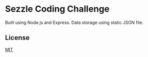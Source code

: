 # Sezzle Coding Challenge

Built using Node.js and Express. Data storage using static JSON file.

## License
[MIT](https://choosealicense.com/licenses/mit/)
